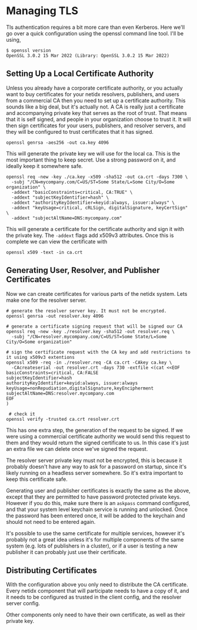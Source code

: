 # Managing TLS

Tls authentication requires a bit more care than even Kerberos. Here we'll go over
a quick configuration using the openssl command line tool. I'll be using,

```
$ openssl version
OpenSSL 3.0.2 15 Mar 2022 (Library: OpenSSL 3.0.2 15 Mar 2022)
```

## Setting Up a Local Certificate Authority

Unless you already have a corporate certificate authority, or you actually want to buy
certificates for your netidx resolvers, publishers, and users from a commercial CA then
you need to set up a certificate authority. This sounds like a big deal, but it's actually
not. A CA is really just a certificate and accompanying private key that serves as the root
of trust. That means that it is self signed, and people in your organization choose to trust
it. It will then sign certificates for your users, publishers, and resolver servers, and they
will be configured to trust certificates that it has signed.

```
openssl genrsa -aes256 -out ca.key 4096
```

This will generate the private key we will use for the local ca. This is the most important
thing to keep secret. Use a strong password on it, and ideally keep it somewhere safe.

```
openssl req -new -key ./ca.key -x509 -sha512 -out ca.crt -days 7300 \
  -subj "/CN=mycompany.com/C=US/ST=Some State/L=Some City/O=Some organization" \
  -addext "basicConstraints=critical, CA:TRUE" \
  -addext "subjectKeyIdentifier=hash" \
  -addext "authorityKeyIdentifier=keyid:always, issuer:always" \
  -addext "keyUsage=critical, cRLSign, digitalSignature, keyCertSign" \
  -addext "subjectAltName=DNS:mycompany.com"
```

This will generate a certificate for the certificate authority and sign it with the private key.
The `-addext` flags add x509v3 attributes. Once this is complete we can view the certificate with

```
openssl x509 -text -in ca.crt
```

## Generating User, Resolver, and Publisher Certificates

Now we can create certificates for various parts of the netidx system. Lets make one for the resolver
server.

```
# generate the resolver server key. It must not be encrypted.
openssl genrsa -out resolver.key 4096

# generate a certificate signing request that will be signed our CA
openssl req -new -key ./resolver.key -sha512 -out resolver.req \
  -subj "/CN=resolver.mycompany.com/C=US/ST=Some State/L=Some City/O=Some organization"

# sign the certificate request with the CA key and add restrictions to it using x509v3 extentions
openssl x509 -req -in ./resolver.req -CA ca.crt -CAkey ca.key \
  -CAcreateserial -out resolver.crt -days 730 -extfile <(cat <<EOF
basicConstraints=critical, CA:FALSE
subjectKeyIdentifier=hash
authorityKeyIdentifier=keyid:always, issuer:always
keyUsage=nonRepudiation,digitalSignature,keyEncipherment
subjectAltName=DNS:resolver.mycompany.com
EOF
)

 # check it
openssl verify -trusted ca.crt resolver.crt
```

This has one extra step, the generation of the request to be signed. If we were using a commercial
certificate authority we would send this request to them and they would return the signed certificate
to us. In this case it's just an extra file we can delete once we've signed the request.

The resolver server private key must not be encrypted, this is because it probably doesn't have any
way to ask for a password on startup, since it's likely running on a headless server somewhere.
So it's extra important to keep this certificate safe.

Generating user and publisher certificates is exactly the same as the above, except that they are
permitted to have password protected private keys. However if you do this, make sure there is an
`askpass` command configured, and that your system level keychain service is running and unlocked.
Once the password has been entered once, it will be added to the keychain and should not need to 
be entered again.

It's possible to use the same certificate for multiple services, however it's probably not a great
idea unless it's for multiple components of the same system (e.g. lots of publishers in a cluster),
or if a user is testing a new publisher it can probably just use their certificate.

## Distributing Certificates

With the configuration above you only need to distribute the CA certificate. Every netidx component
that will participate needs to have a copy of it, and it needs to be configured as trusted in the client
config, and the resolver server config.

Other components only need to have their own certificate, as well as their private key.
